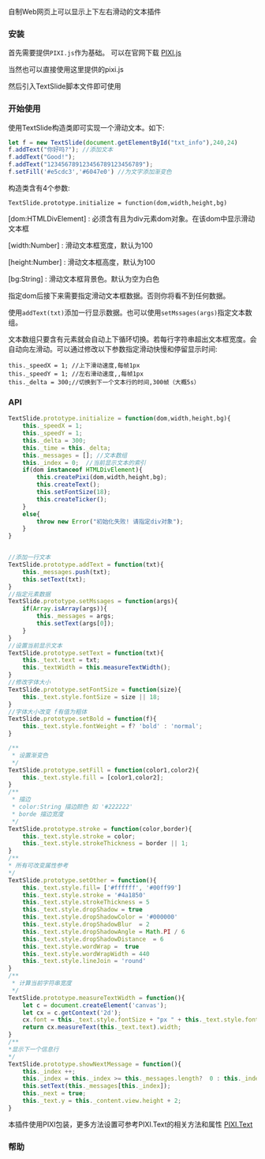 自制Web网页上可以显示上下左右滑动的文本插件

### 安装

首先需要提供`PIXI.js`作为基础。 可以在官网下载 <a href="https://github.com/pixijs/pixijs/releases">PIXI.js</a>

当然也可以直接使用这里提供的pixi.js

然后引入TextSlide脚本文件即可使用

### 开始使用

使用TextSlide构造类即可实现一个滑动文本。如下:


```js
let f = new TextSlide(document.getElementById("txt_info"),240,24)
f.addText("你好吗?"); //添加文本
f.addText("Good!");
f.addText("123456789123456789123456789");
f.setFill('#e5cdc3','#6047e0') //为文字添加渐变色
```

构造类含有4个参数:

`TextSlide.prototype.initialize = function(dom,width,height,bg)`

[dom:HTMLDivElement] : 必须含有且为div元素dom对象。在该dom中显示滑动文本框

[width:Number] : 滑动文本框宽度，默认为100

[height:Number] : 滑动文本框高度，默认为100

[bg:String] : 滑动文本框背景色。默认为空为白色

指定dom后接下来需要指定滑动文本框数据。否则你将看不到任何数据。

使用`addText(txt)`添加一行显示数据。也可以使用`setMssages(args)`指定文本数组。

文本数组只要含有元素就会自动上下循环切换。若每行字符串超出文本框宽度。会自动向左滑动。可以通过修改以下参数指定滑动快慢和停留显示时间:

```
this._speedX = 1; //上下滑动速度,每帧1px
this._speedY = 1; //左右滑动速度,,每帧1px
this._delta = 300;//切换到下一个文本行的时间,300帧（大概5s）
```

### API

```js
TextSlide.prototype.initialize = function(dom,width,height,bg){
    this._speedX = 1;
    this._speedY = 1;
    this._delta = 300;
    this._time = this._delta;
    this._messages = []; //文本数组
    this._index = 0;  //当前显示文本的索引
    if(dom instanceof HTMLDivElement){
        this.createPixi(dom,width,height,bg);
        this.createText();
        this.setFontSize(18);
        this.createTicker();
    }
    else{
        throw new Error("初始化失败! 请指定div对象");
    }
}


//添加一行文本
TextSlide.prototype.addText = function(txt){
    this._messages.push(txt);
    this.setText(txt);
}
//指定元素数据
TextSlide.prototype.setMssages = function(args){
    if(Array.isArray(args)){
        this._messages = args;
        this.setText(args[0]);
    }
}
//设置当前显示文本
TextSlide.prototype.setText = function(txt){
    this._text.text = txt;
    this._textWidth = this.measureTextWidth();
}
//修改字体大小
TextSlide.prototype.setFontSize = function(size){
    this._text.style.fontSize = size || 18;
}
//字体大小改变 f有值为粗体
TextSlide.prototype.setBold = function(f){
    this._text.style.fontWeight = f? 'bold' : 'normal';
}

/**
 * 设置渐变色
 */
TextSlide.prototype.setFill = function(color1,color2){
    this._text.style.fill = [color1,color2];
}
/**
 * 描边
 * color:String 描边颜色 如 '#222222'
 * borde 描边宽度
 */
TextSlide.prototype.stroke = function(color,border){
    this._text.style.stroke = color;
    this._text.style.strokeThickness = border || 1;
}
/**
* 所有可改变属性参考
*/
TextSlide.prototype.setOther = function(){
    this._text.style.fill= ['#ffffff', '#00ff99']
    this._text.style.stroke = '#4a1850'
    this._text.style.strokeThickness = 5
    this._text.style.dropShadow = true
    this._text.style.dropShadowColor = '#000000'
    this._text.style.dropShadowBlur  = 2
    this._text.style.dropShadowAngle = Math.PI / 6
    this._text.style.dropShadowDistance  = 6
    this._text.style.wordWrap =  true
    this._text.style.wordWrapWidth = 440
    this._text.style.lineJoin = 'round'
}
/**
 * 计算当前字符串宽度
 */
TextSlide.prototype.measureTextWidth = function(){
    let c = document.createElement('canvas');
    let cx = c.getContext('2d');
    cx.font = this._text.style.fontSize + "px " + this._text.style.fontFamily
    return cx.measureText(this._text.text).width;
}
/**
*显示下一个信息行
*/
TextSlide.prototype.showNextMessage = function(){
    this._index ++;
    this._index = this._index >= this._messages.length?  0 : this._index;
    this.setText(this._messages[this._index]);
    this._next = true;
    this._text.y = this._content.view.height + 2;
}
```

本插件使用PIXI包装，更多方法设置可参考PIXI.Text的相关方法和属性 [PIXI.Text](https://pixijs.download/release/docs/PIXI.Text.html)

### 帮助
